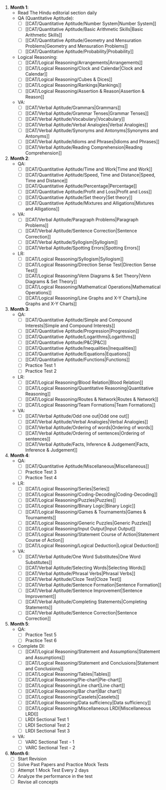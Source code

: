 1. **Month 1**:
	- Read The Hindu editorial section daily
    - QA (Quantitative Aptitude):
        - [ ] [[CAT/Quantitative Aptitude/Number System|Number System]]
        - [ ] [[CAT/Quantitative Aptitude/Basic Arithmetic Skills|Basic Arithmetic Skills]]
        - [ ] [[CAT/Quantitative Aptitude/Geometry and Mensuration Problems|Geometry and Mensuration Problems]]
        - [ ]  [[CAT/Quantitative Aptitude/Probability|Probability]]

	- Logical Reasoning: 
		- [ ]  [[CAT/Logical Reasoning/Arrangements|Arrangements]]
		- [ ] [[CAT/Logical Reasoning/Clock and Calendar|Clock and Calendar]]
		- [ ] [[CAT/Logical Reasoning/Cubes & Dices]]
		- [ ] [[CAT/Logical Reasoning/Rankings|Rankings]]
		- [ ] [[CAT/Logical Reasoning/Assertion & Reason|Assertion & Reason]]
	- VA:
	    - [ ] [[CAT/Verbal Aptitude/Grammars|Grammars]]
	    - [ ] [[CAT/Verbal Aptitude/Grammar Tenses|Grammar Tenses]]
	    - [ ] [[CAT/Verbal Aptitude/Vocabulary|Vocabulary]]
	    - [ ] [[CAT/Verbal Aptitude/Verbal Analogies|Verbal Analogies]]
		- [ ] [[CAT/Verbal Aptitude/Synonyms and Antonyms|Synonyms and Antonyms]]
        - [ ] [[CAT/Verbal Aptitude/Idioms and Phrases|Idioms and Phrases]]
        - [ ] [[CAT/Verbal Aptitude/Reading Comprehension|Reading Comprehension]]
1. **Month 2**:
    - QA:
        - [ ] [[CAT/Quantitative Aptitude/Time and Work|Time and Work]]
        - [ ]  [[CAT/Quantitative Aptitude/Speed, Time and Distance|Speed, Time and Distance]]
        - [ ] [[CAT/Quantitative Aptitude/Percentage|Percentage]]
        - [ ] [[CAT/Quantitative Aptitude/Profit and Loss|Profit and Loss]]
        - [ ] [[CAT/Quantitative Aptitude/Set theory|Set theory]]
        - [ ] [[CAT/Quantitative Aptitude/Mixtures and Alligations|Mixtures and Alligations]]
	- VA:
        - [ ] [[CAT/Verbal Aptitude/Paragraph Problems|Paragraph Problems]]
        - [ ] [[CAT/Verbal Aptitude/Sentence Correction|Sentence Correction]]
        - [ ] [[CAT/Verbal Aptitude/Syllogism|Syllogism]]
        - [ ] [[CAT/Verbal Aptitude/Spotting Errors|Spotting Errors]]
    - LR:
        - [ ] [[CAT/Logical Reasoning/Syllogism|Syllogism]]
        - [ ] [[CAT/Logical Reasoning/Direction Sense Test|Direction Sense Test]]
        - [ ] [[CAT/Logical Reasoning/Venn Diagrams & Set Theory|Venn Diagrams & Set Theory]]
        - [ ] [[CAT/Logical Reasoning/Mathematical Operations|Mathematical Operations]]
        - [ ] [[CAT/Logical Reasoning/Line Graphs and X-Y Charts|Line Graphs and X-Y Charts]]
2. **Month 3**:
    - QA:
        - [ ] [[CAT/Quantitative Aptitude/Simple and Compound Interests|Simple and Compound Interests]]
        - [ ] [[CAT/Quantitative Aptitude/Progression|Progression]]
        - [ ] [[CAT/Quantitative Aptitude/Logarithms|Logarithms]]
        - [ ] [[CAT/Quantitative Aptitude/P&C|P&C]]
        - [ ] [[CAT/Quantitative Aptitude/Inequalities|Inequalities]]
        - [ ] [[CAT/Quantitative Aptitude/Equations|Equations]]
        - [ ] [[CAT/Quantitative Aptitude/Functions|Functions]]
        - [ ] Practice Test 1
        - [ ] Practice Test 2
    - LR:
        - [ ] [[CAT/Logical Reasoning/Blood Relation|Blood Relation]]
        - [ ] [[CAT/Logical Reasoning/Quantitative Reasoning|Quantitative Reasoning]]
        - [ ] [[CAT/Logical Reasoning/Routes & Network|Routes & Network]]
        - [ ] [[CAT/Logical Reasoning/Team Formations|Team Formations]]
    - VA:
        - [ ] [[CAT/Verbal Aptitude/Odd one out|Odd one out]]
        - [ ] [[CAT/Verbal Aptitude/Verbal Analogies|Verbal Analogies]]
        - [ ] [[CAT/Verbal Aptitude/Ordering of words|Ordering of words]]
        - [ ] [[CAT/Verbal Aptitude/Ordering of sentences|Ordering of sentences]]
        - [ ] [[CAT/Verbal Aptitude/Facts, Inference & Judgement|Facts, Inference & Judgement]]
3. **Month 4**:
	- QA:
		- [ ] [[CAT/Quantitative Aptitude/Miscellaneous|Miscellaneous]]
		- [ ] Practice Test 3
		- [ ] Practice Test 4
	- LR:
		- [ ] [[CAT/Logical Reasoning/Series|Series]]
        - [ ] [[CAT/Logical Reasoning/Coding-Decoding|Coding-Decoding]]
        - [ ] [[CAT/Logical Reasoning/Puzzles|Puzzles]]
        - [ ] [[CAT/Logical Reasoning/Binary Logic|Binary Logic]]
        - [ ] [[CAT/Logical Reasoning/Games & Tournaments|Games & Tournaments]]
        - [ ] [[CAT/Logical Reasoning/Generic Puzzles|Generic Puzzles]]
        - [ ] [[CAT/Logical Reasoning/Input Output|Input Output]]
        - [ ] [[CAT/Logical Reasoning/Statement Course of Action|Statement Course of Action]]
        - [ ] [[CAT/Logical Reasoning/Logical Deduction|Logical Deduction]]
	- VA:
		- [ ] [[CAT/Verbal Aptitude/One Word Substitutes|One Word Substitutes]]
		- [ ] [[CAT/Verbal Aptitude/Selecting Words|Selecting Words]]
		- [ ] [[CAT/Verbal Aptitude/Phrasal Verbs|Phrasal Verbs]]
		- [ ] [[CAT/Verbal Aptitude/Cloze Test|Cloze Test]]
		- [ ] [[CAT/Verbal Aptitude/Sentence Formation|Sentence Formation]]
		- [ ] [[CAT/Verbal Aptitude/Sentence Improvement|Sentence Improvement]]
		- [ ] [[CAT/Verbal Aptitude/Completing Statements|Completing Statements]]
		- [ ] [[CAT/Verbal Aptitude/Sentence Correction|Sentence Correction]]
4. **Month 5**:
	- QA:
		- [ ] Practice Test 5
		- [ ] Practice Test 6
    - Complete DI: 
	    - [ ] [[CAT/Logical Reasoning/Statement and Assumptions|Statement and Assumptions]]
	    - [ ] [[CAT/Logical Reasoning/Statement and Conclusions|Statement and Conclusions]]
	    - [ ] [[CAT/Logical Reasoning/Tables|Tables]]
	    - [ ] [[CAT/Logical Reasoning/Pie-chart|Pie-chart]]
	    - [ ] [[CAT/Logical Reasoning/Line chart|Line chart]]
	    - [ ] [[CAT/Logical Reasoning/Bar chart|Bar chart]]
	    - [ ] [[CAT/Logical Reasoning/Caselets|Caselets]]
	    - [ ] [[CAT/Logical Reasoning/Data sufficiency|Data sufficiency]]
	    - [ ] [[CAT/Logical Reasoning/Miscellaneous LRDI|Miscellaneous LRDI]]
	    - [ ] LRDI Sectional Test 1
	    - [ ] LRDI Sectional Test 2
	    - [ ] LRDI Sectional Test 3
	-  VA:
		- [ ] VARC Sectional Test - 1
		- [ ] VARC Sectional Test - 2
1. **Month 6**:
    - [ ] Start Revision
    - [ ] Solve Past Papers and Practice Mock Tests
    - [ ] Attempt 1 Mock Test Every 2 days
    - [ ] Analyze the performance in the test
    - [ ] Revise all concepts